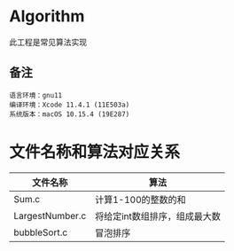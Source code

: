 # Algorithm
此工程是常见算法实现

## 备注
    语言环境：gnu11
    编译环境：Xcode 11.4.1 (11E503a)
    系统版本：macOS 10.15.4 (19E287)

# 文件名称和算法对应关系

|文件名称|算法|
|--|--|
|Sum.c|计算1-100的整数的和|
|LargestNumber.c|将给定int数组排序，组成最大数|
|bubbleSort.c|冒泡排序|

